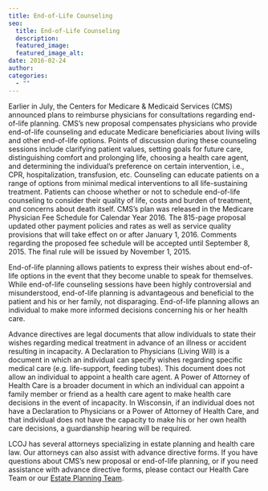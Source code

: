 ```yaml
---
title: End-of-Life Counseling
seo:
  title: End-of-Life Counseling
  description:
  featured_image:
  featured_image_alt:
date: 2016-02-24
author:
categories:
  - ""
---
```


Earlier in July, the Centers for Medicare & Medicaid Services (CMS) announced plans to reimburse physicians for consultations regarding end-of-life planning. CMS’s new proposal compensates physicians who provide end-of-life counseling and educate Medicare beneficiaries about living wills and other end-of-life options. Points of discussion during these counseling sessions include clarifying patient values, setting goals for future care, distinguishing comfort and prolonging life, choosing a health care agent, and determining the individual’s preference on certain intervention, i.e., CPR, hospitalization, transfusion, etc. Counseling can educate patients on a range of options from minimal medical interventions to all life-sustaining treatment. Patients can choose whether or not to schedule end-of-life counseling to consider their quality of life, costs and burden of treatment, and concerns about death itself. CMS’s plan was released in the Medicare Physician Fee Schedule for Calendar Year 2016. The 815-page proposal updated other payment policies and rates as well as service quality provisions that will take effect on or after January 1, 2016. Comments regarding the proposed fee schedule will be accepted until September 8, 2015. The final rule will be issued by November 1, 2015.

End-of-life planning allows patients to express their wishes about end-of-life options in the event that they become unable to speak for themselves. While end-of-life counseling sessions have been highly controversial and misunderstood, end-of-life planning is advantageous and beneficial to the patient and his or her family, not disparaging. End-of-life planning allows an individual to make more informed decisions concerning his or her health care.

Advance directives are legal documents that allow individuals to state their wishes regarding medical treatment in advance of an illness or accident resulting in incapacity. A Declaration to Physicians (Living Will) is a document in which an individual can specify wishes regarding specific medical care (e.g. life-support, feeding tubes). This document does not allow an individual to appoint a health care agent. A Power of Attorney of Health Care is a broader document in which an individual can appoint a family member or friend as a health care agent to make health care decisions in the event of incapacity. In Wisconsin, if an individual does not have a Declaration to Physicians or a Power of Attorney of Health Care, and that individual does not have the capacity to make his or her own health care decisions, a guardianship hearing will be required.

LCOJ has several attorneys specializing in estate planning and health care law. Our attorneys can also assist with advance directive forms. If you have questions about CMS’s new proposal or end-of-life planning, or if you need assistance with advance directive forms, please contact our Health Care Team or our [Estate Planning Team](/practice-areas/estate-and-retirement-planning/).
